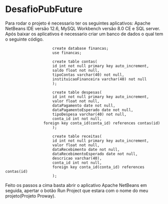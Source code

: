 # DesafioPubFuture
Para rodar o projeto é necessario ter os seguintes aplicativos: 
Apache NetBeans IDE versão 12.6, MySQL Workbench versão 8.0 CE e SQL server.
Após baixar os aplicativos é necessario criar um banco de dados o qual tem o seguinte código.
                         
                         create database financas;
                         use financas;

                         create table contas(
                         id int not null primary key auto_increment,
                         saldo float not null,
                         tipoContas varchar(40) not null,
                         instituicaoFinanceira varchar(40) not null
                         );

                         create table despesas(
                       	 id int not null primary key auto_increment,
                         valor float not null,
                         dataPagamento date not null,
                         dataPagamentoEsperado date not null,
                         tipoDespesa varchar(40) not null,
                         conta_id int not null,
	                 foreign key conta_id(conta_id) references contas(id)
                         );

                         create table receitas(
                       	 id int not null primary key auto_increment,
                         valor float not null,
                         dataRecebimento date not null,
                         dataRecebimentoEsperado date not null,
                         descricao varchar(40),
                         conta_id int not null,
                         foreign key conta_id(conta_id) references contas(id)
                         );
Feito os passos a cima basta abrir o aplicativo Apache NetBeans em seguida,
apertar o botão Run Project que estara com o nome do meu projeto(Projeto Proway).
